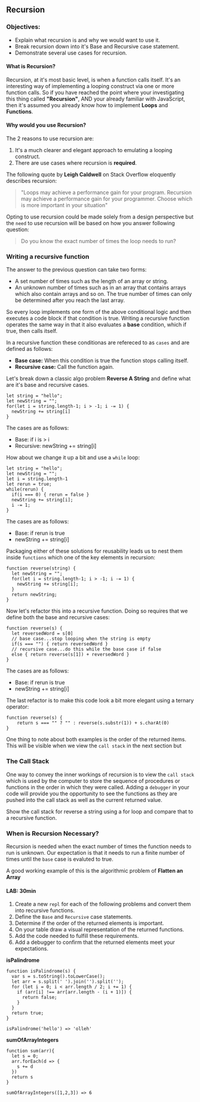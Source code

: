 ## Recursion


### Objectives:

- Explain what recursion is and why we would want to use it. 
- Break recursion down into it's Base and Recursive case statement.
- Demonstrate several use cases for recursion.

#### What is Recursion?

Recursion, at it's most basic level, is when a function calls itself.  It's an interesting way of implementing a looping construct via one or more function calls.  So if you have reached the point where your investigating this thing called **"Recursion"**, AND your already familiar with JavaScript, then it's assumed you already know how to implement **Loops** and **Functions**. 

#### Why would you use Recursion? 

The 2 reasons to use recursion are:

1. It's a much clearer and elegant approach to emulating a looping construct.
2. There are use cases where recursion is **required**.  

The following quote by __Leigh Caldwell__ on Stack Overflow eloquently describes recursion:

>"Loops may achieve a performance gain for your program. Recursion may achieve a performance gain for your programmer.  Choose which is more important in your situation"
>

Opting to use recursion could be made solely from a design perspective but the `need` to use recursion will be based on how you answer following question: 

> Do you know the exact number of times the loop needs to run?


### Writing a recursive function

The answer to the previous question can take two forms:

- A set number of times such as the length of an array or string.
- An unknown number of times such as in an array that contains arrays which also contain arrays and so on. The true number of times can only be determined after you reach the last array. 

So every loop implements one form of the above conditional logic and then executes a code block if that condition is true.  Writing a recursive function operates the same way in that it also evaluates a **base** condition, which if true, then calls itself. 

In a recursive function these conditionas are refereced to as `cases` and are defined as follows: 

- **Base case:** When this condition is true the function stops calling itself.
- **Recursive case:** Call the function again.

Let's break down a classic algo problem **Reverse A String** and define what are it's base and recursive cases.

```
let string = "hello";
let newString = "";
for(let i = string.length-1; i > -1; i -= 1) {
  newString += string[i]
}
```

The cases are as follows:

- Base: if i is > i 
- Recursive: newString += string[i]

How about we change it up a bit and use a `while` loop:

```
let string = "hello";
let newString = "";
let i = string.length-1
let rerun = true;
while(rerun) {
  if(i === 0) { rerun = false }
  newString += string[i];
  i -= 1;
}
```

The cases are as follows:
- Base: if rerun is true
- newString += string[i]

Packaging either of these solutions for reusability leads us to nest them inside `functions` which one of the key elements in recursion:

```
function reverse(string) {
  let newString = "";
  for(let i = string.length-1; i > -1; i -= 1) {
    newString += string[i];
  }
  return newString;
}
```

Now let's refactor this into a recursive function.  Doing so requires that we define both the base and recursive cases:

```
function reverse(s) {
  let reversedWord = s[0]
  // base case...stop looping when the string is empty
  if(s === "") { return reversedWord }
  // recursive case...do this while the base case if false
  else { return reverse(s[1]) + reversedWord } 
}
```

The cases are as follows:
- Base: if rerun is true
- newString += string[i]

The last refactor is to make this code look a bit more elegant using a ternary operator:

```
function reverse(s) {
	return s === "" ? "" : reverse(s.substr(1)) + s.charAt(0)
}
```

One thing to note about both examples is the order of the returned items. This will be visible when we view the `call stack` in the next section but  

### The Call Stack

One way to convey the inner workings of recursion is to view the `call stack` which is used by the computer to store the sequence of procedures or functions in the order in which they were called.  Adding a `debugger` in your code will provide you the opportunity to see the functions as they are pushed into the call stack as well as the current returned value. 

Show the call stack for reverse a string using a for loop and compare that to a recursive function. 

### When is Recursion Necessary? 

Recursion is needed when the exact number of times the function needs to run is unknown.  Our expectation is that it needs to run a finite number of times until the `base` case is evaluted to true.  

A good working example of this is the algorithmic problem of **Flatten an Array**

#### LAB: 30min

1. Create a new ``repl`` for each of the following problems and convert them into recursive functions.  
2. Define the ``Base`` and ``Recursive`` case statements.
3. Determine if the order of the returned elements is important. 
4. On your table draw a visual representation of the returned functions.
5. Add the code needed to fulfill these requirements. 
4. Add a debugger to confirm that the returned elements meet your expectations. 

**isPalindrome**

```
function isPalindrome(s) {
  var s = s.toString().toLowerCase();
  let arr = s.split(' ').join('').split(''); 
  for (let i = 0; i < arr.length / 2; i += 1) {
    if (arr[i] !== arr[arr.length - (i + 1)]) {
      return false;
    }
  }
  return true;
}

isPalindrome('hello') => 'olleh'
```


**sumOfArrayIntegers**

```
function sum(arr){
  let s = 0;
  arr.forEach(d => {
    s += d
  })
  return s
}

sumOfArrayIntegers([1,2,3]) => 6
```

